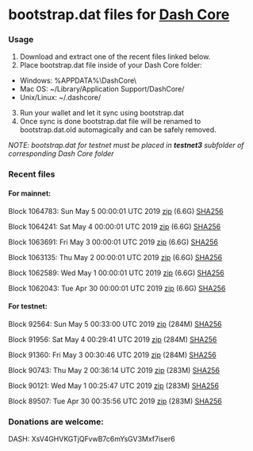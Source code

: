# bootstrap.dat files for [Dash Core](https://www.dash.org)

### Usage

1. Download and extract one of the recent files linked below.
2. Place bootstrap.dat file inside of your Dash Core folder:
 - Windows: %APPDATA%\DashCore\
 - Mac OS: ~/Library/Application Support/DashCore/
 - Unix/Linux: ~/.dashcore/
3. Run your wallet and let it sync using bootstrap.dat
4. Once sync is done bootstrap.dat file will be renamed to bootstrap.dat.old automagically and can be safely removed.

_NOTE: bootstrap.dat for testnet must be placed in **testnet3** subfolder of corresponding Dash Core folder_

### Recent files

#### For mainnet:

Block 1064783: Sun May  5 00:00:01 UTC 2019 [zip](https://dash-bootstrap.ams3.digitaloceanspaces.com/mainnet/2019-05-05/bootstrap.dat.zip) (6.6G) [SHA256](https://dash-bootstrap.ams3.digitaloceanspaces.com/mainnet/2019-05-05/sha256.txt)

Block 1064241: Sat May  4 00:00:01 UTC 2019 [zip](https://dash-bootstrap.ams3.digitaloceanspaces.com/mainnet/2019-05-04/bootstrap.dat.zip) (6.6G) [SHA256](https://dash-bootstrap.ams3.digitaloceanspaces.com/mainnet/2019-05-04/sha256.txt)

Block 1063691: Fri May  3 00:00:01 UTC 2019 [zip](https://dash-bootstrap.ams3.digitaloceanspaces.com/mainnet/2019-05-03/bootstrap.dat.zip) (6.6G) [SHA256](https://dash-bootstrap.ams3.digitaloceanspaces.com/mainnet/2019-05-03/sha256.txt)

Block 1063135: Thu May  2 00:00:01 UTC 2019 [zip](https://dash-bootstrap.ams3.digitaloceanspaces.com/mainnet/2019-05-02/bootstrap.dat.zip) (6.6G) [SHA256](https://dash-bootstrap.ams3.digitaloceanspaces.com/mainnet/2019-05-02/sha256.txt)

Block 1062589: Wed May  1 00:00:01 UTC 2019 [zip](https://dash-bootstrap.ams3.digitaloceanspaces.com/mainnet/2019-05-01/bootstrap.dat.zip) (6.6G) [SHA256](https://dash-bootstrap.ams3.digitaloceanspaces.com/mainnet/2019-05-01/sha256.txt)

Block 1062043: Tue Apr 30 00:00:01 UTC 2019 [zip](https://dash-bootstrap.ams3.digitaloceanspaces.com/mainnet/2019-04-30/bootstrap.dat.zip) (6.6G) [SHA256](https://dash-bootstrap.ams3.digitaloceanspaces.com/mainnet/2019-04-30/sha256.txt)


#### For testnet:

Block 92564: Sun May  5 00:33:00 UTC 2019 [zip](https://dash-bootstrap.ams3.digitaloceanspaces.com/testnet/2019-05-05/bootstrap.dat.zip) (284M) [SHA256](https://dash-bootstrap.ams3.digitaloceanspaces.com/testnet/2019-05-05/sha256.txt)

Block 91956: Sat May  4 00:29:41 UTC 2019 [zip](https://dash-bootstrap.ams3.digitaloceanspaces.com/testnet/2019-05-04/bootstrap.dat.zip) (284M) [SHA256](https://dash-bootstrap.ams3.digitaloceanspaces.com/testnet/2019-05-04/sha256.txt)

Block 91360: Fri May  3 00:30:46 UTC 2019 [zip](https://dash-bootstrap.ams3.digitaloceanspaces.com/testnet/2019-05-03/bootstrap.dat.zip) (284M) [SHA256](https://dash-bootstrap.ams3.digitaloceanspaces.com/testnet/2019-05-03/sha256.txt)

Block 90743: Thu May  2 00:36:14 UTC 2019 [zip](https://dash-bootstrap.ams3.digitaloceanspaces.com/testnet/2019-05-02/bootstrap.dat.zip) (283M) [SHA256](https://dash-bootstrap.ams3.digitaloceanspaces.com/testnet/2019-05-02/sha256.txt)

Block 90121: Wed May  1 00:25:47 UTC 2019 [zip](https://dash-bootstrap.ams3.digitaloceanspaces.com/testnet/2019-05-01/bootstrap.dat.zip) (283M) [SHA256](https://dash-bootstrap.ams3.digitaloceanspaces.com/testnet/2019-05-01/sha256.txt)

Block 89507: Tue Apr 30 00:35:56 UTC 2019 [zip](https://dash-bootstrap.ams3.digitaloceanspaces.com/testnet/2019-04-30/bootstrap.dat.zip) (283M) [SHA256](https://dash-bootstrap.ams3.digitaloceanspaces.com/testnet/2019-04-30/sha256.txt)


### Donations are welcome:

DASH: XsV4GHVKGTjQFvwB7c6mYsGV3Mxf7iser6
